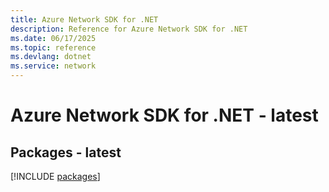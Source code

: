 ```yaml
---
title: Azure Network SDK for .NET
description: Reference for Azure Network SDK for .NET
ms.date: 06/17/2025
ms.topic: reference
ms.devlang: dotnet
ms.service: network
---
```

# Azure Network SDK for .NET - latest
## Packages - latest
[!INCLUDE [packages](network-index.md)]